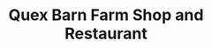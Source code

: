 ---
title: "Quex Barn Farm Shop and Restaurant"
url: /birchington/quex-barn-farm-shop-and-restaurant/
shop: farm
---